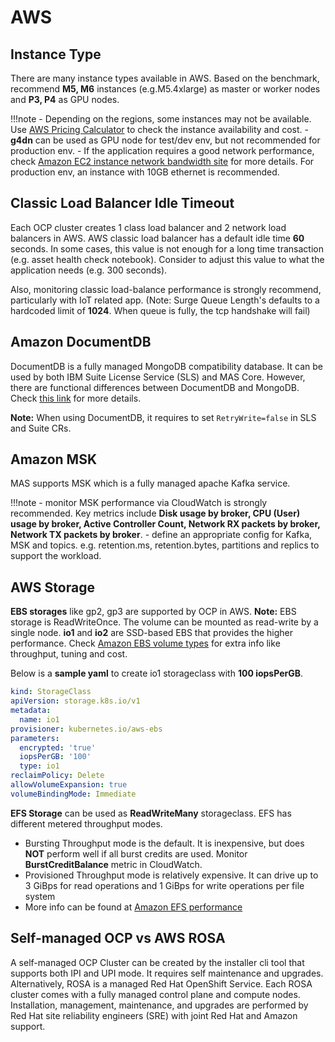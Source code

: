# AWS

## Instance Type

There are many instance types available in AWS. Based on the benchmark, recommend **M5, M6** instances (e.g.M5.4xlarge) as master or worker nodes and **P3, P4** as GPU nodes. 

!!!note
    - Depending on the regions, some instances may not be available. Use [AWS Pricing Calculator](https://calculator.aws/#/) to check the instance availability and cost. 
    - **g4dn** can be used as GPU node for test/dev env, but not recommended for production env.
    - If the application requires a good network performance, check [Amazon EC2 instance network bandwidth site](https://docs.aws.amazon.com/AWSEC2/latest/UserGuide/general-purpose-instances.html#general-purpose-network-performance) for more details. For production env, an instance with 10GB ethernet is recommended. 

## Classic Load Balancer Idle Timeout

Each OCP cluster creates 1 class load balancer and 2 network load balancers in AWS. AWS classic load balancer has a default idle time **60** seconds. In some cases, this value is not enough for a long time transaction (e.g. asset health check notebook). Consider to adjust this value to what the application needs (e.g. 300 seconds).

Also, monitoring classic load-balance performance is strongly recommend, particularly with IoT related app. (Note: Surge Queue Length's defaults to a hardcoded limit of **1024**. When queue is fully, the tcp handshake will fail)


## Amazon DocumentDB

 DocumentDB is a fully managed MongoDB compatibility database. It can be used by both IBM Suite License Service (SLS) and MAS Core. However, there are functional differences between DocumentDB and MongoDB. Check [this link](https://docs.aws.amazon.com/documentdb/latest/developerguide/functional-differences.html) for more details.
 
 **Note:** When using DocumentDB, it requires to set `RetryWrite=false` in SLS and Suite CRs. 

## Amazon MSK 

MAS supports MSK which is a fully managed apache Kafka service. 

!!!note
    - monitor MSK performance via CloudWatch is strongly recommended. Key metrics include **Disk usage by broker, CPU (User) usage by broker, Active Controller Count, Network RX packets by broker, Network TX packets by broker**.
    - define an appropriate config for Kafka, MSK and topics. e.g. retention.ms, retention.bytes, partitions and replics to support the workload.



## AWS Storage

**EBS storages** like gp2, gp3 are supported by OCP in AWS. **Note:** EBS storage is ReadWriteOnce. The volume can be mounted as read-write by a single node. **io1** and **io2** are SSD-based EBS that provides the higher performance. Check [Amazon EBS volume types](https://aws.amazon.com/ebs/volume-types/) for extra info like throughput, tuning and cost. 

Below is a **sample yaml** to create io1 storageclass with **100 iopsPerGB**. 

```yaml
kind: StorageClass
apiVersion: storage.k8s.io/v1
metadata:
  name: io1
provisioner: kubernetes.io/aws-ebs
parameters:
  encrypted: 'true'
  iopsPerGB: '100'
  type: io1
reclaimPolicy: Delete
allowVolumeExpansion: true
volumeBindingMode: Immediate
```


**EFS Storage** can be used as **ReadWriteMany** storageclass. EFS has different metered throughput modes.
    
- Bursting Throughput mode is the default. It is inexpensive, but does **NOT** perform well if all burst credits are used. Monitor **BurstCreditBalance** metric in CloudWatch. 
- Provisioned Throughput mode is relatively expensive. It can drive up to 3 GiBps for read operations and 1 GiBps for write operations per file system
- More info can be found at [Amazon EFS performance](https://docs.aws.amazon.com/efs/latest/ug/performance.html)

## Self-managed OCP vs AWS ROSA 

A self-managed OCP Cluster can be created by the installer cli tool that supports both IPI and UPI mode. It requires self maintenance and upgrades. Alternatively, ROSA is a managed Red Hat OpenShift Service. Each ROSA cluster comes with a fully managed control plane and compute nodes. Installation, management, maintenance, and upgrades are performed by Red Hat site reliability engineers (SRE) with joint Red Hat and Amazon support.



